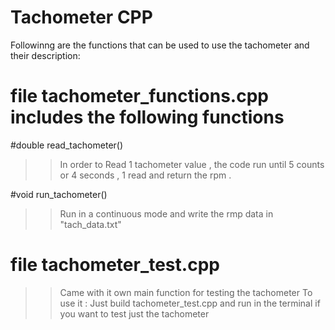 # Tachometer CPP
Followinng are the functions that can be used to use the tachometer and their description:

# file tachometer_functions.cpp includes the following functions

#double read_tachometer()
>>In order to Read 1 tachometer value , the code run until 5 counts or 4 seconds , 1 read and return the rpm .

#void run_tachometer()
>>Run in a continuous mode and write the rmp data in "tach_data.txt"


# file tachometer_test.cpp 
>> Came with it own main function for testing the tachometer 
>> To use it : Just build tachometer_test.cpp and run in the terminal if you want to test just the tachometer
